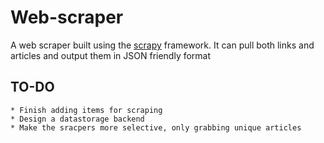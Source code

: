# Web-scraper

A web scraper built using the [scrapy](http://scrapy.org/) framework. It can pull both links and articles and output them in JSON friendly format 


## TO-DO
	* Finish adding items for scraping 
	* Design a datastorage backend 
	* Make the sracpers more selective, only grabbing unique articles


